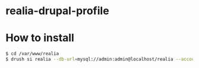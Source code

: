 # realia-drupal-profile

How to install
=====================
```bash
$ cd /var/www/realia
$ drush si realia --db-url=mysql://admin:admin@localhost/realia --account-pass=admin -y
```
